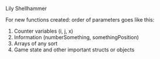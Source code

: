 Lily Shellhammer

For new functions created: order of parameters goes like this:
1. Counter variables (i, j, x)
2. Information (numberSomething, somethingPosition)
3. Arrays of any sort
4. Game state and other important structs or objects